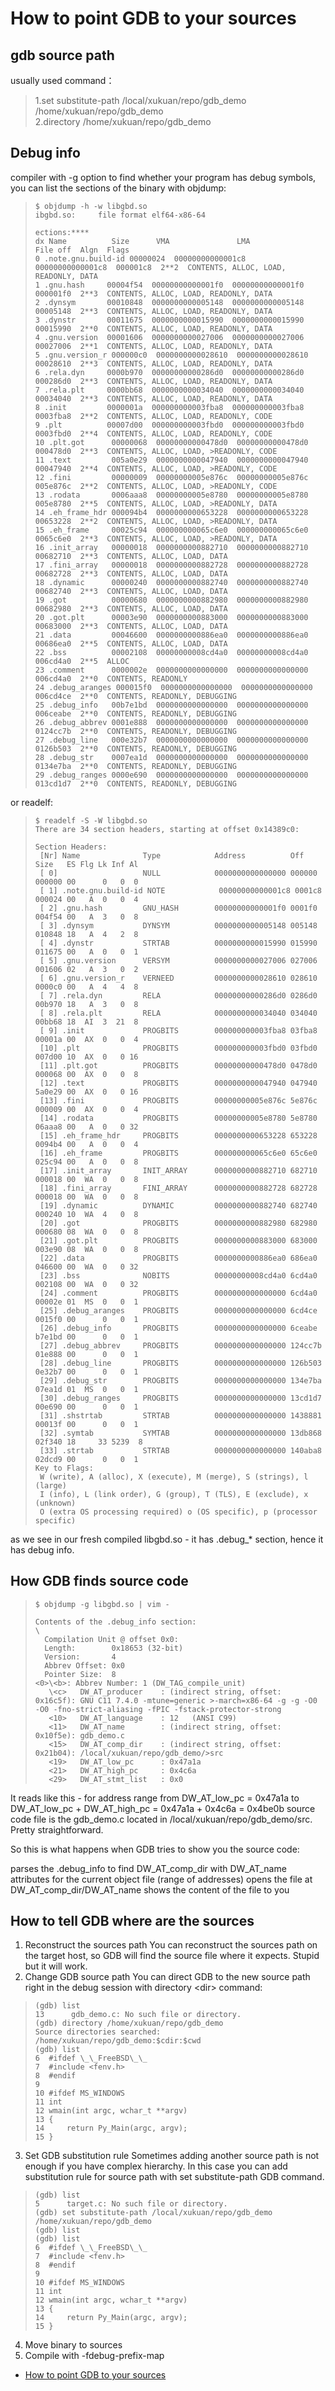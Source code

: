 # How to point GDB to your sources

## gdb source path
usually used command：
>1.set substitute-path /local/xukuan/repo/gdb_demo /home/xukuan/repo/gdb_demo  
>2.directory /home/xukuan/repo/gdb_demo

## Debug info
compiler with -g option
to find whether your program has debug symbols, you can list the sections of the binary with objdump:
>```
>$ objdump -h -w libgbd.so
>ibgbd.so:     file format elf64-x86-64
>
>ections:****
>dx Name          Size      VMA               LMA               File off  Algn  Flags
> 0 .note.gnu.build-id 00000024  00000000000001c8  00000000000001c8  000001c8  2**2  CONTENTS, ALLOC, LOAD, READONLY, DATA
> 1 .gnu.hash     00004f54  00000000000001f0  00000000000001f0  000001f0  2**3  CONTENTS, ALLOC, LOAD, READONLY, DATA
> 2 .dynsym       00010848  0000000000005148  0000000000005148  00005148  2**3  CONTENTS, ALLOC, LOAD, READONLY, DATA
> 3 .dynstr       00011675  0000000000015990  0000000000015990  00015990  2**0  CONTENTS, ALLOC, LOAD, READONLY, DATA
> 4 .gnu.version  00001606  0000000000027006  0000000000027006  00027006  2**1  CONTENTS, ALLOC, LOAD, READONLY, DATA
> 5 .gnu.version_r 000000c0  0000000000028610  0000000000028610  00028610  2**3  CONTENTS, ALLOC, LOAD, READONLY, DATA
> 6 .rela.dyn     0000b970  00000000000286d0  00000000000286d0  000286d0  2**3  CONTENTS, ALLOC, LOAD, READONLY, DATA
> 7 .rela.plt     0000bb68  0000000000034040  0000000000034040  00034040  2**3  CONTENTS, ALLOC, LOAD, READONLY, DATA
> 8 .init         0000001a  000000000003fba8  000000000003fba8  0003fba8  2**2  CONTENTS, ALLOC, LOAD, READONLY, CODE
> 9 .plt          00007d00  000000000003fbd0  000000000003fbd0  0003fbd0  2**4  CONTENTS, ALLOC, LOAD, READONLY, CODE
>10 .plt.got      00000068  00000000000478d0  00000000000478d0  000478d0  2**3  CONTENTS, ALLOC, LOAD, >READONLY, CODE
>11 .text         005a0e29  0000000000047940  0000000000047940  00047940  2**4  CONTENTS, ALLOC, LOAD, >READONLY, CODE
>12 .fini         00000009  00000000005e876c  00000000005e876c  005e876c  2**2  CONTENTS, ALLOC, LOAD, >READONLY, CODE
>13 .rodata       0006aaa8  00000000005e8780  00000000005e8780  005e8780  2**5  CONTENTS, ALLOC, LOAD, >READONLY, DATA
>14 .eh_frame_hdr 000094b4  0000000000653228  0000000000653228  00653228  2**2  CONTENTS, ALLOC, LOAD, >READONLY, DATA
>15 .eh_frame     00025c94  000000000065c6e0  000000000065c6e0  0065c6e0  2**3  CONTENTS, ALLOC, LOAD, >READONLY, DATA
>16 .init_array   00000018  0000000000882710  0000000000882710  00682710  2**3  CONTENTS, ALLOC, LOAD, DATA
>17 .fini_array   00000018  0000000000882728  0000000000882728  00682728  2**3  CONTENTS, ALLOC, LOAD, DATA
>18 .dynamic      00000240  0000000000882740  0000000000882740  00682740  2**3  CONTENTS, ALLOC, LOAD, DATA
>19 .got          00000680  0000000000882980  0000000000882980  00682980  2**3  CONTENTS, ALLOC, LOAD, DATA
>20 .got.plt      00003e90  0000000000883000  0000000000883000  00683000  2**3  CONTENTS, ALLOC, LOAD, DATA
>21 .data         00046600  0000000000886ea0  0000000000886ea0  00686ea0  2**5  CONTENTS, ALLOC, LOAD, DATA
>22 .bss          00002108  00000000008cd4a0  00000000008cd4a0  006cd4a0  2**5  ALLOC
>23 .comment      0000002e  0000000000000000  0000000000000000  006cd4a0  2**0  CONTENTS, READONLY
>24 .debug_aranges 000015f0  0000000000000000  0000000000000000  006cd4ce  2**0  CONTENTS, READONLY, DEBUGGING
>25 .debug_info   00b7e1bd  0000000000000000  0000000000000000  006ceabe  2**0  CONTENTS, READONLY, DEBUGGING
>26 .debug_abbrev 0001e888  0000000000000000  0000000000000000  0124cc7b  2**0  CONTENTS, READONLY, DEBUGGING
>27 .debug_line   000e32b7  0000000000000000  0000000000000000  0126b503  2**0  CONTENTS, READONLY, DEBUGGING
>28 .debug_str    0007ea1d  0000000000000000  0000000000000000  0134e7ba  2**0  CONTENTS, READONLY, DEBUGGING
>29 .debug_ranges 0000e690  0000000000000000  0000000000000000  013cd1d7  2**0  CONTENTS, READONLY, DEBUGGING

or readelf:

>```
>$ readelf -S -W libgbd.so
>There are 34 section headers, starting at offset 0x14389c0:
>
>Section Headers:
>  [Nr] Name              Type            Address          Off    Size   ES Flg Lk Inf Al
>  [ 0]                   NULL            0000000000000000 000000 000000 00      0   0  0
>  [ 1] .note.gnu.build-id NOTE            00000000000001c8 0001c8 000024 00   A  0   0  4
>  [ 2] .gnu.hash         GNU_HASH        00000000000001f0 0001f0 004f54 00   A  3   0  8
>  [ 3] .dynsym           DYNSYM          0000000000005148 005148 010848 18   A  4   2  8
>  [ 4] .dynstr           STRTAB          0000000000015990 015990 011675 00   A  0   0  1
>  [ 5] .gnu.version      VERSYM          0000000000027006 027006 001606 02   A  3   0  2
>  [ 6] .gnu.version_r    VERNEED         0000000000028610 028610 0000c0 00   A  4   4  8
>  [ 7] .rela.dyn         RELA            00000000000286d0 0286d0 00b970 18   A  3   0  8
>  [ 8] .rela.plt         RELA            0000000000034040 034040 00bb68 18  AI  3  21  8
>  [ 9] .init             PROGBITS        000000000003fba8 03fba8 00001a 00  AX  0   0  4
>  [10] .plt              PROGBITS        000000000003fbd0 03fbd0 007d00 10  AX  0   0 16
>  [11] .plt.got          PROGBITS        00000000000478d0 0478d0 000068 00  AX  0   0  8
>  [12] .text             PROGBITS        0000000000047940 047940 5a0e29 00  AX  0   0 16
>  [13] .fini             PROGBITS        00000000005e876c 5e876c 000009 00  AX  0   0  4
>  [14] .rodata           PROGBITS        00000000005e8780 5e8780 06aaa8 00   A  0   0 32
>  [15] .eh_frame_hdr     PROGBITS        0000000000653228 653228 0094b4 00   A  0   0  4
>  [16] .eh_frame         PROGBITS        000000000065c6e0 65c6e0 025c94 00   A  0   0  8
>  [17] .init_array       INIT_ARRAY      0000000000882710 682710 000018 00  WA  0   0  8
>  [18] .fini_array       FINI_ARRAY      0000000000882728 682728 000018 00  WA  0   0  8
>  [19] .dynamic          DYNAMIC         0000000000882740 682740 000240 10  WA  4   0  8
>  [20] .got              PROGBITS        0000000000882980 682980 000680 08  WA  0   0  8
>  [21] .got.plt          PROGBITS        0000000000883000 683000 003e90 08  WA  0   0  8
>  [22] .data             PROGBITS        0000000000886ea0 686ea0 046600 00  WA  0   0 32
>  [23] .bss              NOBITS          00000000008cd4a0 6cd4a0 002108 00  WA  0   0 32
>  [24] .comment          PROGBITS        0000000000000000 6cd4a0 00002e 01  MS  0   0  1
>  [25] .debug_aranges    PROGBITS        0000000000000000 6cd4ce 0015f0 00      0   0  1
>  [26] .debug_info       PROGBITS        0000000000000000 6ceabe b7e1bd 00      0   0  1
>  [27] .debug_abbrev     PROGBITS        0000000000000000 124cc7b 01e888 00      0   0  1
>  [28] .debug_line       PROGBITS        0000000000000000 126b503 0e32b7 00      0   0  1
>  [29] .debug_str        PROGBITS        0000000000000000 134e7ba 07ea1d 01  MS  0   0  1
>  [30] .debug_ranges     PROGBITS        0000000000000000 13cd1d7 00e690 00      0   0  1
>  [31] .shstrtab         STRTAB          0000000000000000 1438881 00013f 00      0   0  1
>  [32] .symtab           SYMTAB          0000000000000000 13db868 02f340 18     33 5239  8
>  [33] .strtab           STRTAB          0000000000000000 140aba8 02dcd9 00      0   0  1
>Key to Flags:
>  W (write), A (alloc), X (execute), M (merge), S (strings), l (large)
>  I (info), L (link order), G (group), T (TLS), E (exclude), x (unknown)
>  O (extra OS processing required) o (OS specific), p (processor specific)
>```

as we see in our fresh compiled libgbd.so - it has .debug_* section, hence it has debug info.

## How GDB finds source code

>```
>$ objdump -g libgbd.so | vim -
>
>Contents of the .debug_info section:
>\
>   Compilation Unit @ offset 0x0:
>   Length:        0x18653 (32-bit)
>   Version:       4
>   Abbrev Offset: 0x0
>   Pointer Size:  8
> <0>\<b>: Abbrev Number: 1 (DW_TAG_compile_unit)
>    \<c>   DW_AT_producer    : (indirect string, offset: 0x16c5f): GNU C11 7.4.0 -mtune=generic >-march=x86-64 -g -g -O0 -O0 -fno-strict-aliasing -fPIC -fstack-protector-strong
>    <10>   DW_AT_language    : 12   (ANSI C99)
>    <11>   DW_AT_name        : (indirect string, offset: 0x10f5e): gdb_demo.c
>    <15>   DW_AT_comp_dir    : (indirect string, offset: 0x21b04): /local/xukuan/repo/gdb_demo/>src
>    <19>   DW_AT_low_pc      : 0x47a1a
>    <21>   DW_AT_high_pc     : 0x4c6a
>    <29>   DW_AT_stmt_list   : 0x0
>```

It reads like this - for address range from DW_AT_low_pc = 0x47a1a to DW_AT_low_pc + DW_AT_high_pc = 0x47a1a + 0x4c6a = 0x4be0b source code file is the gdb_demo.c located in /local/xukuan/repo/gdb_demo/src. Pretty straightforward.

So this is what happens when GDB tries to show you the source code:

parses the .debug_info to find DW_AT_comp_dir with DW_AT_name attributes for the current object file (range of addresses)
opens the file at DW_AT_comp_dir/DW_AT_name
shows the content of the file to you

## How to tell GDB where are the sources
1. Reconstruct the sources path
You can reconstruct the sources path on the target host, so GDB will find the source file where it expects. Stupid but it will work.
2. Change GDB source path
You can direct GDB to the new source path right in the debug session with directory \<dir> command:

>```
>(gdb) list
>13      gdb_demo.c: No such file or directory.
>(gdb) directory /home/xukuan/repo/gdb_demo
>Source directories searched: /home/xukuan/repo/gdb_demo:$cdir:$cwd
>(gdb) list
>6	#ifdef \_\_FreeBSD\_\_
>7	#include <fenv.h>
>8	#endif
>9	
>10	#ifdef MS_WINDOWS
>11	int
>12	wmain(int argc, wchar_t **argv)
>13	{
>14	    return Py_Main(argc, argv);
>15	}
>```

3. Set GDB substitution rule
Sometimes adding another source path is not enough if you have complex hierarchy. In this case you can add substitution rule for source path with set substitute-path GDB command.

>```
>(gdb) list
>5      target.c: No such file or directory.
>(gdb) set substitute-path /local/xukuan/repo/gdb_demo /home/xukuan/repo/gdb_demo
>(gdb) list
>(gdb) list
>6	#ifdef \_\_FreeBSD\_\_
>7	#include <fenv.h>
>8	#endif
>9	
>10	#ifdef MS_WINDOWS
>11	int
>12	wmain(int argc, wchar_t **argv)
>13	{
>14	    return Py_Main(argc, argv);
>15	}
>```

4. Move binary to sources
5. Compile with -fdebug-prefix-map

- [How to point GDB to your sources](https://alex.dzyoba.com/blog/gdb-source-path/)
